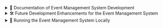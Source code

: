 <details>
<summary>📄 Documentation of Event Management System Development</summary>

## Overview

This document outlines the development of an Event Management System using Laravel, showcasing various features such as user registration, event creation, updating, and deletion. The system is designed to manage events efficiently while ensuring a smooth user experience. The implementation adheres to best practices in Laravel development, including the use of controllers, services, and request validation.

## Features Implemented

### 1. User Registration

The system allows users to register through a dedicated route. The registration process includes validation for required fields such as name, email, and password. The following features were implemented:

- **Validation**: Ensures that all required fields are filled out correctly, including checks for duplicate emails.
- **Database Interaction**: Successfully stores user information in the database upon registration.

### 2. Event Management

The core functionality of the system revolves around managing events. Users can create, update, delete, and view events. The following features were implemented:

#### a. Event Creation

- **Route**: A POST route (`/events`) is defined to handle event creation.
- **Validation**: The system validates event data, ensuring that required fields such as title, start time, and end time are provided.
- **Database Interaction**: Events are stored in the database with the associated user ID.

#### b. Event Updating

- **Route**: A PUT route (`/events/{id}`) is defined to handle event updates.
- **Authorization**: The system checks if the user is authorized to update the event using Laravel's Gate functionality.
- **Validation**: Similar to event creation, the update process includes validation for required fields and ensures that the end time is after the start time.
- **Database Interaction**: Updates the event details in the database.

#### c. Event Deletion

- **Route**: A DELETE route (`/events/{id}`) is defined to handle event deletion.
- **Authorization**: Ensures that only the owner of the event can delete it.
- **Database Interaction**: Removes the event from the database.

### 3. Event Listing

The system provides a view for users to see their upcoming and completed events. This feature includes:

- **Data Retrieval**: Fetches events associated with the authenticated user.
- **View Rendering**: Displays events in a user-friendly format.

### 4. Request Validation

Custom request classes (`EventStoreRequest` and `EventUpdateRequest`) were created to handle validation logic for event creation and updating. This approach keeps the controller clean and adheres to the Single Responsibility Principle.

### 5. Service Layer

A service class (`EventService`) was implemented to encapsulate the business logic related to event management. This includes methods for creating, updating, and retrieving events. This separation of concerns enhances code maintainability and testability.

### 6. Testing

Comprehensive feature tests were written to ensure the functionality of the application. The tests cover:

- User registration
- Event creation, updating, and deletion
- Validation rules for events
- Authorization checks

These tests utilize Laravel's built-in testing capabilities, ensuring that the application behaves as expected.


### 7. Cron Job Setup

To ensure that scheduled tasks run automatically, we need to set up a cron job on the server. This cron job will run the Laravel scheduler every minute, allowing it to execute any scheduled tasks defined in the application.

1. Open the crontab file for editing:
   ```
   crontab -e
   ```

2. Add the following line to run the Laravel scheduler every minute:
   ```
   * * * * * cd /path/to/your/project && php artisan schedule:run >> /dev/null 2>&1
   ```
   Replace `/path/to/your/project` with the actual path to your Laravel project.

3. Save and exit the crontab file.

This setup ensures that the Laravel scheduler runs regularly, executing any scheduled tasks such as sending event reminders.

### 8. Queue Configuration

For testing purposes, we are currently using the `sync` queue driver. This means that queued jobs are executed synchronously in the foreground. While this is suitable for testing, it's important to note that in a production environment, you would typically use a more robust queue driver like Redis or database for better performance and reliability.

To configure the `sync` queue driver for testing:

1. In your `.env` file, ensure the following line is present:
   ```
   QUEUE_CONNECTION=sync
   ```

2. This configuration allows you to test queued jobs immediately without setting up a separate queue worker.

When moving to production, you should consider switching to a more scalable queue driver and running queue workers to process jobs in the background.



## Challenges Faced

During the development process, I encountered challenges related to:

- **Authorization Logic**: Implementing the authorization checks required a good understanding of Laravel's Gate and Policy features.
- **Validation**: Ensuring that all validation rules were correctly applied and that appropriate error messages were returned to the user.

## Limitations

It is important to note that the offline data saving functionality was not implemented in this version of the application. The focus was primarily on online event management, ensuring that all data interactions occur in real-time with the database.

</details>

<details>
<summary>🛠️ Future Development Enhancements for the Event Management System</summary>

## Introduction

As the Event Management System continues to evolve, there are several enhancements that can be implemented to improve debugging, performance, and overall user experience. This document outlines the potential integration of Laravel Telescope for debugging, Laravel Horizon for managing job queues, and Redis for caching to optimize query performance.

## 1. Integrating Laravel Telescope for Debugging

### Overview

Laravel Telescope is an elegant debug assistant for Laravel applications. It provides insights into requests, exceptions, database queries, and more, making it easier to monitor and debug applications during development.

### Benefits

- **Real-time Monitoring**: Telescope allows developers to monitor requests and responses in real-time, providing immediate feedback on application performance.
- **Detailed Insights**: It offers detailed information about database queries, cache operations, and scheduled tasks, helping identify bottlenecks and optimize performance.
- **Error Tracking**: Telescope captures exceptions and logs them, making it easier to debug issues as they arise.

### Implementation Steps

1. Install Telescope via Composer:
   ```
   composer require laravel/telescope
   ```

2. Publish the Telescope configuration:
   ```
   php artisan telescope:install
   ```

3. Run the migrations to create the necessary tables:
   ```
   php artisan migrate
   ```

4. Configure Telescope in the `config/telescope.php` file to suit the application's needs.

5. Access Telescope through the `/telescope` route to monitor application performance and debug issues.

## 2. Implementing Laravel Horizon for Job Queue Management

### Overview

Laravel Horizon provides a beautiful dashboard and code-driven configuration for managing Laravel's job queues. It allows developers to monitor job processing in real-time and manage queues effectively.

### Benefits

- **Real-time Monitoring**: Horizon provides a dashboard to monitor job processing, including failed jobs, job throughput, and processing times.
- **Queue Management**: It allows for easy management of job queues, including prioritization and configuration of different queue connections.
- **Notifications**: Horizon can send notifications for failed jobs, ensuring that developers are alerted to issues promptly.

### Implementation Steps

1. Install Horizon via Composer:
   ```
   composer require laravel/horizon
   ```

2. Publish the Horizon configuration:
   ```
   php artisan horizon:install
   ```

3. Run the migrations to create the necessary tables:
   ```
   php artisan migrate
   ```

4. Configure Horizon in the `config/horizon.php` file to define the queues and their settings.

5. Start Horizon using the command:
   ```
   php artisan horizon
   ```

6. Access the Horizon dashboard through the `/horizon` route to monitor job processing.

## 3. Utilizing Redis for Caching

### Overview

Redis is an in-memory data structure store that can be used as a database, cache, and message broker. Integrating Redis into the Event Management System can significantly enhance performance by caching frequently accessed data.

### Benefits

- **Faster Query Performance**: Caching results in Redis reduces the need for repeated database queries, leading to faster response times.
- **Scalability**: Redis can handle a large number of requests, making it suitable for applications with high traffic.
- **Session Management**: Redis can be used to manage user sessions efficiently, improving the overall user experience.

### Implementation Steps

1. Install the Redis PHP extension and the predis/predis package via Composer:
   ```
   composer require predis/predis
   ```

2. Configure the Redis connection in the `config/database.php` file.

3. Use Redis for caching by implementing the `Cache` facade in the application:
   ```php
   use Illuminate\Support\Facades\Cache;

   // Caching an event query
   $events = Cache::remember('events', 60, function () {
       return Event::all();
   });
   ```

4. Monitor Redis performance and adjust caching strategies as needed to optimize application performance.

## Conclusion

By integrating Laravel Telescope, Horizon, and Redis into the Event Management System, we can significantly enhance debugging capabilities, improve job queue management, and optimize query performance. These enhancements will lead to a more robust and efficient application, ultimately providing a better experience for users and developers alike.

</details>


<details>
<summary>🎸 Running the Event Management System Locally</summary>

# Running the Event Management System Locally

To run the Event Management System locally, follow these steps to set up your environment, configure the database, and run the application. This guide assumes you have PHP, Composer, and a web server (like Apache or Nginx) installed on your machine.

## Prerequisites

1. **PHP**: Ensure you have PHP 8.0 or higher installed.
2. **Composer**: Make sure Composer is installed for managing PHP dependencies.
3. **Database**: You should have MySQL or another compatible database server running.
4. **SMTP Email**: Set up SMTP email for testing using Mailtrap.

To set up SMTP email for testing, we will use Mailtrap, a service that allows you to test email sending without actually sending emails to real addresses.

- **Create a Mailtrap Account**: Go to [Mailtrap](https://mailtrap.io/) and sign up for a free account.

- **Get SMTP Credentials**: Once you have created an account, navigate to the "Inboxes" section and find the SMTP settings. You will need the following credentials:
   - `MAIL_HOST`
   - `MAIL_PORT`
   - `MAIL_USERNAME`
   - `MAIL_PASSWORD`

## Step 1: Clone the Repository

Clone the repository to your local machine:

```bash
git clone https://github.com/kundu/event-reminder-app.git
cd event-reminder-app
```

## Step 2: Install Dependencies

Run the following command to install the required PHP packages:

```bash
composer install
```

## Step 3: Set Up the Environment File

1. Copy the `.env.example` file to create your `.env` file:

```bash
cp .env.example .env
```

2. Open the `.env` file in a text editor and configure the database settings. Set the `DB_DATABASE`, `DB_USERNAME`, and `DB_PASSWORD` to match your local database configuration. For example:

```
DB_CONNECTION=mysql
DB_HOST=127.0.0.1
DB_PORT=3306
DB_DATABASE=your_test_database_name
DB_USERNAME=your_database_username
DB_PASSWORD=your_database_password
```

Now, you can run the application and test the email sending functionality using Mailtrap.

```
MAIL_MAILER=smtp
MAIL_HOST=sandbox.smtp.mailtrap.io
MAIL_PORT=
MAIL_USERNAME=
MAIL_PASSWORD=
```

## Step 4: Create the Test Database

1. Log in to your MySQL server:

```bash
mysql -u your_database_username -p
```

2. Create a new database for testing:

```sql
CREATE DATABASE your_test_database_name;
```

3. Exit the MySQL prompt:

```sql
EXIT;
```

## Step 5: Generate Application Key

Run the following command to generate the application key:

```bash
php artisan key:generate
```

## Step 6: Run Migrations

Run the migrations to create the necessary tables in your database:

```bash
php artisan migrate
```

## Step 7: Seed the Database (Optional)

If you have seeders set up and want to populate your database with initial data, run:

```bash
php artisan db:seed
```

## Step 8: Start the Local Development Server

You can start the built-in PHP development server using the following command:

```bash
php artisan serve
```

This will start the server at `http://localhost:8000` by default.

## Step 9: Run Tests

To run the tests and ensure everything is functioning correctly, use the following command:

```bash
php artisan test
```
This will execute all the tests defined in your application.

**Note: Without proper SMTP configuration, the project will not run correctly. For local development, the OTP will be set to 123456.**



## Conclusion

You should now have the Event Management System running locally. You can access the application in your web browser at `http://localhost:8000`. Make sure to test the various functionalities, including user registration, event creation, updating, and deletion, to ensure everything is working as expected.

</details>
